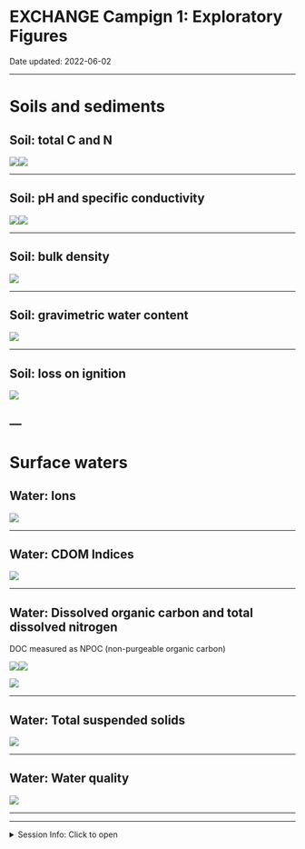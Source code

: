 EXCHANGE Campign 1: Exploratory Figures
================

Date updated: 2022-06-02

------------------------------------------------------------------------

# Soils and sediments

## Soil: total C and N

![](Report_exploratory_2022-06-02_files/figure-gfm/unnamed-chunk-5-1.png)<!-- -->![](Report_exploratory_2022-06-02_files/figure-gfm/unnamed-chunk-5-2.png)<!-- -->

------------------------------------------------------------------------

## Soil: pH and specific conductivity

![](Report_exploratory_2022-06-02_files/figure-gfm/pH_graphs-1.png)<!-- -->![](Report_exploratory_2022-06-02_files/figure-gfm/pH_graphs-2.png)<!-- -->

------------------------------------------------------------------------

## Soil: bulk density

![](Report_exploratory_2022-06-02_files/figure-gfm/unnamed-chunk-7-1.png)<!-- -->

------------------------------------------------------------------------

## Soil: gravimetric water content

![](Report_exploratory_2022-06-02_files/figure-gfm/unnamed-chunk-9-1.png)<!-- -->

------------------------------------------------------------------------

## Soil: loss on ignition

![](Report_exploratory_2022-06-02_files/figure-gfm/unnamed-chunk-11-1.png)<!-- -->

## —

# Surface waters

## Water: Ions

![](Report_exploratory_2022-06-02_files/figure-gfm/unnamed-chunk-13-1.png)<!-- -->

------------------------------------------------------------------------

## Water: CDOM Indices

![](Report_exploratory_2022-06-02_files/figure-gfm/unnamed-chunk-15-1.png)<!-- -->

------------------------------------------------------------------------

## Water: Dissolved organic carbon and total dissolved nitrogen

DOC measured as NPOC (non-purgeable organic carbon)

![](Report_exploratory_2022-06-02_files/figure-gfm/unnamed-chunk-17-1.png)<!-- -->![](Report_exploratory_2022-06-02_files/figure-gfm/unnamed-chunk-17-2.png)<!-- -->

![](Report_exploratory_2022-06-02_files/figure-gfm/npoc_map-1.png)<!-- -->

------------------------------------------------------------------------

## Water: Total suspended solids

![](Report_exploratory_2022-06-02_files/figure-gfm/unnamed-chunk-19-1.png)<!-- -->

------------------------------------------------------------------------

## Water: Water quality

![](Report_exploratory_2022-06-02_files/figure-gfm/unnamed-chunk-21-1.png)<!-- -->

------------------------------------------------------------------------

------------------------------------------------------------------------

<details>
<summary>
Session Info: Click to open
</summary>

Date run: 2022-06-02

    #> R version 4.1.1 (2021-08-10)
    #> Platform: x86_64-apple-darwin17.0 (64-bit)
    #> Running under: macOS Catalina 10.15.7
    #> 
    #> Matrix products: default
    #> BLAS:   /Library/Frameworks/R.framework/Versions/4.1/Resources/lib/libRblas.0.dylib
    #> LAPACK: /Library/Frameworks/R.framework/Versions/4.1/Resources/lib/libRlapack.dylib
    #> 
    #> locale:
    #> [1] en_US.UTF-8/en_US.UTF-8/en_US.UTF-8/C/en_US.UTF-8/en_US.UTF-8
    #> 
    #> attached base packages:
    #> [1] stats     graphics  grDevices utils     datasets  methods   base     
    #> 
    #> other attached packages:
    #>  [1] ggthemes_4.2.4      googledrive_2.0.0   googlesheets4_1.0.0
    #>  [4] janitor_2.1.0       sf_1.0-7            cowplot_1.1.1      
    #>  [7] pacman_0.5.1        forcats_0.5.1       stringr_1.4.0      
    #> [10] dplyr_1.0.9         purrr_0.3.4         readr_2.1.2        
    #> [13] tidyr_1.2.0         tibble_3.1.5        ggplot2_3.3.6      
    #> [16] tidyverse_1.3.1    
    #> 
    #> loaded via a namespace (and not attached):
    #>  [1] fs_1.5.2               lubridate_1.8.0        httr_1.4.2            
    #>  [4] tools_4.1.1            backports_1.2.1        utf8_1.2.2            
    #>  [7] R6_2.5.1               KernSmooth_2.23-20     DBI_1.1.1             
    #> [10] colorspace_2.0-2       withr_2.5.0            tidyselect_1.1.1      
    #> [13] gridExtra_2.3          curl_4.3.2             compiler_4.1.1        
    #> [16] cli_3.3.0              rvest_1.0.1            xml2_1.3.2            
    #> [19] officer_0.4.1          labeling_0.4.2         scales_1.1.1          
    #> [22] classInt_0.4-3         proxy_0.4-26           askpass_1.1           
    #> [25] rappdirs_0.3.3         systemfonts_1.0.4      digest_0.6.27         
    #> [28] rmarkdown_2.14         pkgconfig_2.0.3        htmltools_0.5.2       
    #> [31] dbplyr_2.1.1           fastmap_1.1.0          highr_0.9             
    #> [34] rvg_0.2.5              rlang_1.0.2            readxl_1.4.0          
    #> [37] rstudioapi_0.13        farver_2.1.0           generics_0.1.0        
    #> [40] jsonlite_1.7.2         zip_2.2.0              grattantheme_0.9.1.900
    #> [43] magrittr_2.0.3         s2_1.0.7               patchwork_1.1.1       
    #> [46] Rcpp_1.0.8             munsell_0.5.0          fansi_0.5.0           
    #> [49] gdtools_0.2.4          clipr_0.7.1            lifecycle_1.0.1       
    #> [52] stringi_1.7.6          yaml_2.2.1             snakecase_0.11.0      
    #> [55] grid_4.1.1             ggrepel_0.9.1          crayon_1.4.1          
    #> [58] haven_2.4.3            hms_1.1.0              knitr_1.39            
    #> [61] pillar_1.6.2           uuid_0.1-4             wk_0.6.0              
    #> [64] reprex_2.0.1           glue_1.6.2             evaluate_0.15         
    #> [67] modelr_0.1.8           vctrs_0.4.1            tzdb_0.1.2            
    #> [70] cellranger_1.1.0       gtable_0.3.0           openssl_1.4.4         
    #> [73] assertthat_0.2.1       xfun_0.31              openxlsx_4.2.5        
    #> [76] broom_0.8.0            e1071_1.7-8            class_7.3-19          
    #> [79] viridisLite_0.4.0      gargle_1.2.0           units_0.7-2           
    #> [82] ellipsis_0.3.2
